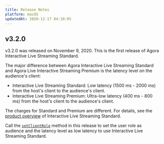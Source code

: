 ```yaml
---
title: Release Notes
platform: macOS
updatedAt: 2020-12-17 04:10:05
---
```

## v3.2.0
v3.2.0 was released on November 9, 2020. This is the first release of Agora Interactive Live Streaming Standard.

The major difference between Agora Interactive Live Streaming Standard and Agora Live Interactive Streaming Premium is the latency level on the audience's client:

- Interactive Live Streaming Standard: Low latency (1500 ms - 2000 ms) from the host's client to the audience's client.
- Interactive Live Streaming Premium: Ultra-low latency (400 ms - 800 ms) from the host's client to the audience's client.

The charges for Standard and Premium are different. For details, see the [product overview](/en/live-streaming/product_live_standard) of Interactive Live Streaming Standard.

Call the [`setClientRole`](./API%20Reference/oc/Classes/AgoraRtcEngineKit.html#//api/name/setClientRole:options:) method in this release to set the user role as audience and the latency level as low latency to use Interactive Live Streaming Standard.